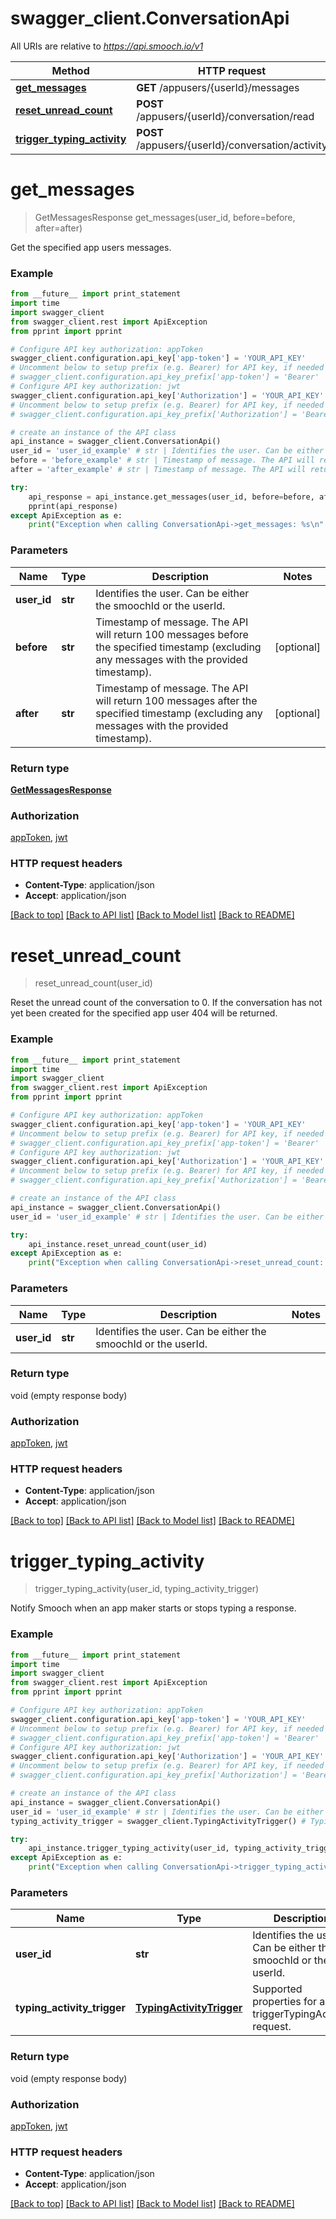 # swagger_client.ConversationApi

All URIs are relative to *https://api.smooch.io/v1*

Method | HTTP request | Description
------------- | ------------- | -------------
[**get_messages**](ConversationApi.md#get_messages) | **GET** /appusers/{userId}/messages | 
[**reset_unread_count**](ConversationApi.md#reset_unread_count) | **POST** /appusers/{userId}/conversation/read | 
[**trigger_typing_activity**](ConversationApi.md#trigger_typing_activity) | **POST** /appusers/{userId}/conversation/activity | 


# **get_messages**
> GetMessagesResponse get_messages(user_id, before=before, after=after)



Get the specified app users messages.

### Example 
```python
from __future__ import print_statement
import time
import swagger_client
from swagger_client.rest import ApiException
from pprint import pprint

# Configure API key authorization: appToken
swagger_client.configuration.api_key['app-token'] = 'YOUR_API_KEY'
# Uncomment below to setup prefix (e.g. Bearer) for API key, if needed
# swagger_client.configuration.api_key_prefix['app-token'] = 'Bearer'
# Configure API key authorization: jwt
swagger_client.configuration.api_key['Authorization'] = 'YOUR_API_KEY'
# Uncomment below to setup prefix (e.g. Bearer) for API key, if needed
# swagger_client.configuration.api_key_prefix['Authorization'] = 'Bearer'

# create an instance of the API class
api_instance = swagger_client.ConversationApi()
user_id = 'user_id_example' # str | Identifies the user. Can be either the smoochId or the userId.
before = 'before_example' # str | Timestamp of message. The API will return 100 messages before the specified timestamp (excluding any messages with the provided timestamp). (optional)
after = 'after_example' # str | Timestamp of message. The API will return 100 messages after the specified timestamp (excluding any messages with the provided timestamp). (optional)

try: 
    api_response = api_instance.get_messages(user_id, before=before, after=after)
    pprint(api_response)
except ApiException as e:
    print("Exception when calling ConversationApi->get_messages: %s\n" % e)
```

### Parameters

Name | Type | Description  | Notes
------------- | ------------- | ------------- | -------------
 **user_id** | **str**| Identifies the user. Can be either the smoochId or the userId. | 
 **before** | **str**| Timestamp of message. The API will return 100 messages before the specified timestamp (excluding any messages with the provided timestamp). | [optional] 
 **after** | **str**| Timestamp of message. The API will return 100 messages after the specified timestamp (excluding any messages with the provided timestamp). | [optional] 

### Return type

[**GetMessagesResponse**](GetMessagesResponse.md)

### Authorization

[appToken](../README.md#appToken), [jwt](../README.md#jwt)

### HTTP request headers

 - **Content-Type**: application/json
 - **Accept**: application/json

[[Back to top]](#) [[Back to API list]](../README.md#documentation-for-api-endpoints) [[Back to Model list]](../README.md#documentation-for-models) [[Back to README]](../README.md)

# **reset_unread_count**
> reset_unread_count(user_id)



Reset the unread count of the conversation to 0. If the conversation has not yet been created for the specified app user 404 will be returned.

### Example 
```python
from __future__ import print_statement
import time
import swagger_client
from swagger_client.rest import ApiException
from pprint import pprint

# Configure API key authorization: appToken
swagger_client.configuration.api_key['app-token'] = 'YOUR_API_KEY'
# Uncomment below to setup prefix (e.g. Bearer) for API key, if needed
# swagger_client.configuration.api_key_prefix['app-token'] = 'Bearer'
# Configure API key authorization: jwt
swagger_client.configuration.api_key['Authorization'] = 'YOUR_API_KEY'
# Uncomment below to setup prefix (e.g. Bearer) for API key, if needed
# swagger_client.configuration.api_key_prefix['Authorization'] = 'Bearer'

# create an instance of the API class
api_instance = swagger_client.ConversationApi()
user_id = 'user_id_example' # str | Identifies the user. Can be either the smoochId or the userId.

try: 
    api_instance.reset_unread_count(user_id)
except ApiException as e:
    print("Exception when calling ConversationApi->reset_unread_count: %s\n" % e)
```

### Parameters

Name | Type | Description  | Notes
------------- | ------------- | ------------- | -------------
 **user_id** | **str**| Identifies the user. Can be either the smoochId or the userId. | 

### Return type

void (empty response body)

### Authorization

[appToken](../README.md#appToken), [jwt](../README.md#jwt)

### HTTP request headers

 - **Content-Type**: application/json
 - **Accept**: application/json

[[Back to top]](#) [[Back to API list]](../README.md#documentation-for-api-endpoints) [[Back to Model list]](../README.md#documentation-for-models) [[Back to README]](../README.md)

# **trigger_typing_activity**
> trigger_typing_activity(user_id, typing_activity_trigger)



Notify Smooch when an app maker starts or stops typing a response.

### Example 
```python
from __future__ import print_statement
import time
import swagger_client
from swagger_client.rest import ApiException
from pprint import pprint

# Configure API key authorization: appToken
swagger_client.configuration.api_key['app-token'] = 'YOUR_API_KEY'
# Uncomment below to setup prefix (e.g. Bearer) for API key, if needed
# swagger_client.configuration.api_key_prefix['app-token'] = 'Bearer'
# Configure API key authorization: jwt
swagger_client.configuration.api_key['Authorization'] = 'YOUR_API_KEY'
# Uncomment below to setup prefix (e.g. Bearer) for API key, if needed
# swagger_client.configuration.api_key_prefix['Authorization'] = 'Bearer'

# create an instance of the API class
api_instance = swagger_client.ConversationApi()
user_id = 'user_id_example' # str | Identifies the user. Can be either the smoochId or the userId.
typing_activity_trigger = swagger_client.TypingActivityTrigger() # TypingActivityTrigger | Supported properties for a triggerTypingActivity request.

try: 
    api_instance.trigger_typing_activity(user_id, typing_activity_trigger)
except ApiException as e:
    print("Exception when calling ConversationApi->trigger_typing_activity: %s\n" % e)
```

### Parameters

Name | Type | Description  | Notes
------------- | ------------- | ------------- | -------------
 **user_id** | **str**| Identifies the user. Can be either the smoochId or the userId. | 
 **typing_activity_trigger** | [**TypingActivityTrigger**](TypingActivityTrigger.md)| Supported properties for a triggerTypingActivity request. | 

### Return type

void (empty response body)

### Authorization

[appToken](../README.md#appToken), [jwt](../README.md#jwt)

### HTTP request headers

 - **Content-Type**: application/json
 - **Accept**: application/json

[[Back to top]](#) [[Back to API list]](../README.md#documentation-for-api-endpoints) [[Back to Model list]](../README.md#documentation-for-models) [[Back to README]](../README.md)


